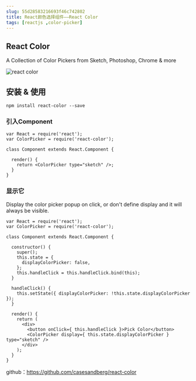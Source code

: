 ```yaml
---
slug: 55d28583216693f46c742802
title: React颜色选择组件——React Color
tags: [reactjs ,color-picker]
---
```


## React Color
 A Collection of Color Pickers from Sketch, Photoshop, Chrome & more
 
 ![react color](http:https://static.gaoqixhb.com/FhFyzXbor4GsuK1fwPseXT9gWmhF)
 
## 安装 & 使用

```
npm install react-color --save
```

### 引入Component

```
var React = require('react');
var ColorPicker = require('react-color');

class Component extends React.Component {

  render() {
    return <ColorPicker type="sketch" />;
  }
}
```

### 显示它
Display the color picker popup on click, or don't define display and it will always be visible.

```
var React = require('react');
var ColorPicker = require('react-color');

class Component extends React.Component {

  constructor() {
    super();
    this.state = {
      displayColorPicker: false,
    };
    this.handleClick = this.handleClick.bind(this);
  }

  handleClick() {
    this.setState({ displayColorPicker: !this.state.displayColorPicker });
  }

  render() {
    return (
      <div>
        <button onClick={ this.handleClick }>Pick Color</button>
        <ColorPicker display={ this.state.displayColorPicker } type="sketch" />
      </div>
    );
  }
}
```

github：https://github.com/casesandberg/react-color
